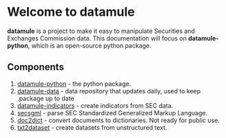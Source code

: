# Welcome to datamule

<b>datamule</b> is a project to make it easy to manipulate Securities and Exchanges Commission data. This documentation will focus on <b>datamule-python</b>, which is an open-source python package.

## Components
1. [datamule-python](https://github.com/john-friedman/datamule-python) - the python package.
2. [datamule-data](https://github.com/john-friedman/datamule-data) - data repository that updates daily, used to keep .package up to date
3. [datamule-indicators](https://github.com/john-friedman/datamule-indicators/) - create indicators from SEC data.
4. [secsgml](https://github.com/john-friedman/secsgml/) - parse SEC Standardized Generalized Markup Language.
5. [doc2dict](https://github.com/john-friedman/doc2dict) - convert documents to dictionaries. Not ready for public use.
6. [txt2dataset](https://github.com/john-friedman/txt2dataset/) - create datasets from unstructured text.

